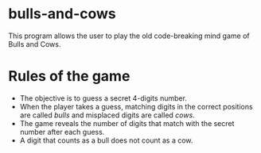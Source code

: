 # bulls-and-cows
This program allows the user to play the old code-breaking mind game of Bulls and Cows.

# Rules of the game
- The objective is to guess a secret 4-digits number.
- When the player takes a guess, matching digits in the correct positions are called *bulls* and misplaced digits are called *cows*.
- The game reveals the number of digits that match with the secret number after each guess.
- A digit that counts as a bull does not count as a cow.
